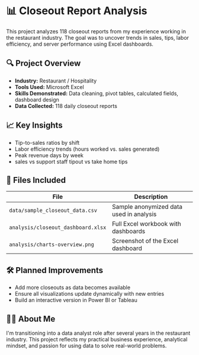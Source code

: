 # 📊 Closeout Report Analysis

This project analyzes 118 closeout reports from my experience working in the restaurant industry. The goal was to uncover trends in sales, tips, labor efficiency, and server performance using Excel dashboards.

## 🔍 Project Overview

- **Industry:** Restaurant / Hospitality
- **Tools Used:** Microsoft Excel
- **Skills Demonstrated:** Data cleaning, pivot tables, calculated fields, dashboard design
- **Data Collected:** 118 daily closeout reports

## 📈 Key Insights

- Tip-to-sales ratios by shift 
- Labor efficiency trends (hours worked vs. sales generated)
- Peak revenue days by week
- sales vs support staff tipout vs take home tips

## 📁 Files Included

| File | Description |
|------|-------------|
| `data/sample_closeout_data.csv` | Sample anonymized data used in analysis |
| `analysis/closeout_dashboard.xlsx` | Full Excel workbook with dashboards |
| `analysis/charts-overview.png` | Screenshot of the Excel dashboard |

## 🛠️ Planned Improvements

- Add more closeouts as data becomes available
- Ensure all visualizations update dynamically with new entries
- Build an interactive version in Power BI or Tableau

## 🙋‍♂️ About Me

I'm transitioning into a data analyst role after several years in the restaurant industry. This project reflects my practical business experience, analytical mindset, and passion for using data to solve real-world problems.
